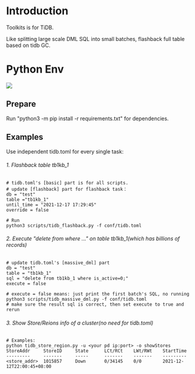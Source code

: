# Introduction
Toolkits is for TiDB. 

Like splitting large scale DML SQL into small batches, flashback full table based on tidb GC.  

# Python Env
![](https://img.shields.io/static/v1?label=Python&message=3.6&color=green&?style=for-the-badge)

## Prepare 
Run "python3 -m pip install -r requirements.txt" for dependencies.

## Examples
    
Use independent tidb.toml for every single task:

###### 1. Flashback table tb1kb_1
```
# tidb.toml's [basic] part is for all scripts.
# update [flashback] part for flashback task：
db = "test"
table ="tb1kb_1"
until_time = "2021-12-17 17:29:45"
override = false

# Run 
python3 scripts/tidb_flashback.py -f conf/tidb.toml
```

###### 2. Execute "delete from where ..." on table tb1kb_1(which has billions of records)
```
# update tidb.toml's [massive_dml] part
db = "test"
table = "tb1kb_1"
sql = "delete from tb1kb_1 where is_active=0;"
execute = false

# execute = false means: just print the first batch's SQL, no running
python3 scripts/tidb_massive_dml.py -f conf/tidb.toml
# make sure the result sql is correct, then set execute to true and rerun
```

###### 3. Show Store/Reions info of a cluster(no need for tidb.toml)  
```
# Examples:
python tidb_store_region.py -u <your pd ip:port> -o showStores
StoreAddr     StoreID     State      LCt/RCt    LWt/RWt    StartTime                     
---------     -------     -----      -------    -------    ---------                     
<store_addr>  1015857     Down       0/34145    0/0        2021-12-12T22:00:45+08:00 
```
